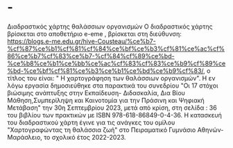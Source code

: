 # -
Διαδραστικός χάρτης θαλάσσιων οργανισμών
Ο διαδραστικός χάρτης βρίσκεται στο αποθετήριο e-eme , βρίσκεται στη διεύθυνση: https://blogs.e-me.edu.gr/hive-Cousteau/%ce%b7-%cf%87%ce%b1%cf%81%cf%84%ce%bf%ce%b3%cf%81%ce%ac%cf%86%ce%b7%cf%83%ce%b7-%cf%84%cf%89%ce%bd-%ce%b8%ce%b1%ce%bb%ce%ac%cf%83%cf%83%ce%b9%cf%89%ce%bd-%ce%bf%cf%81%ce%b3%ce%b1%ce%bd%ce%b9%cf%83/, ο τίτλος του είναι: " Η χαρτογράφηση των θαλάσσιων οργανισμών".
Η εν λόγω εργασία δημοσιεύθηκε στα παρακτικά του συνεδρίου "Οι 17 στόχοι βιώσιμης ανάπτυξης στην Εκπαίδευση- Διδασκαλία, Δια Βίου Μάθηση,Συμπερίληψη και Καινοτομία για την Πράσινη και Ψηφιακή Μετάβαση" την 30η Σεπτεμβρίου 2023, μετά από κρίση, στη σελίδα : 36 του βιβλίου των πρακτικών με ISBN 978-618-86849-0-4-36.  H  κατασκευή του διαδραστικού χάρτη έγινε για τις ανάγκες του ομίλου "Χαρτογραφώντας τη θαλάσσια ζωή" στο Πειραματικό Γυμνάσιο Αθηνών- Μαράσλειο, το σχολικό έτος 2022-2023.
